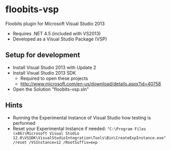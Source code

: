 floobits-vsp
============

Floobits plugin for Microsoft Visual Studio 2013
* Requires .NET 4.5 (included with VS2013)
* Developed as a Visual Studio Package (VSP)

Setup for development
---------------------

- Install Visual Studio 2013 with Update 2
- Install Visual Studio 2013 SDK
  * Required to open these projects
  * http://www.microsoft.com/en-us/download/details.aspx?id=40758
- Open the Solution "floobits-vsp.sln"

Hints
-----

* Running the Experimental Instance of Visual Studio how testing is performed
* Reset your Experimental Instance if needed:
```"C:\Program Files (x86)\Microsoft Visual Studio 12.0\VSSDK\VisualStudioIntegration\Tools\Bin\CreateExpInstance.exe" /reset /VSInstance=12 /RootSuffix=exp```


